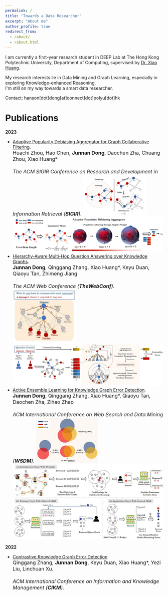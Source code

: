 ```yaml
---
permalink: /
title: "Towards a Data Researcher"
excerpt: "About me"
author_profile: true
redirect_from: 
  - /about/
  - /about.html
---
```


I am currently a first-year research student in DEEP Lab at The Hong Kong Polytechnic University, Department of Computing, supervised by [Dr. Xiao Huang](https://www4.comp.polyu.edu.hk/~xiaohuang/index.html "Redirecting to Dr.Huang's homepage"). 

My research interests lie in Data Mining and Graph Learning, especially in exploring Knowledge-enhanced Reasoning. <br>
I'm still on my way towards a smart data researcher.

Contact: hanson[dot]dong[at]connect[dot]polyu[dot]hk

<h1> Publications </h1>
<b>2023</b>

* [Adaptive Popularity Debiasing Aggregator for Graph Collaborative Filtering](https://junnandong.github.io).   <br>
    <font size=3>Huachi Zhou, Hao Chen, <b>Junnan Dong</b>, Daochen Zha, Chuang Zhou, Xiao Huang*<br>   
    <i>The ACM SIGIR Conference on Research and Development in Information Retrieval (<b>SIGIR</b>).</i>  </font>
    <img src="/images/APDA_running example.png" alt="APDA_running" width="200"/>
    <img src="/images/APDA.png" alt="APDA" width="500"/>
* [Hierarchy-Aware Multi-Hop Question Answering over Knowledge Graphs](https://junnandong.github.io).   <br>
    <font size=3><b>Junnan Dong</b>, Qinggang Zhang, Xiao Huang*, Keyu Duan, Qiaoyu Tan, Zhimeng Jiang  <br>   
    <i>The ACM Web Conference (<b>TheWebConf</b>).</i>  </font>
    <img src="/images/HamQA_running.jpg" alt="HamQA_running" width="200"/>
    <img src="/images/HamQA.jpg" alt="HamQA" width="500"/>
* [Active Ensemble Learning for Knowledge Graph Error Detection](https://dl.acm.org/doi/10.1145/3539597.3570368).   <br>
    <font size=3><b>Junnan Dong</b>, Qinggang Zhang, Xiao Huang*, Qiaoyu Tan, Daochen Zha, Zihao Zhao  <br>   
    <i>ACM International Conference on Web Search and Data Mining (<b>WSDM</b>).</i>  </font>
    <img src="/images/KAEL_running.jpg" alt="KAEL_running" width="200"/>
    <img src="/images/KAEL.jpg" alt="KAEL" width="500"/>

<b>2022</b>
* [Contrastive Knowledge Graph Error Detection](https://dl.acm.org/doi/abs/10.1145/3511808.3557264).     <br>
    <font size=3>Qinggang Zhang, <b>Junnan Dong</b>, Keyu Duan, Xiao Huang*, Yezi Liu, Linchuan Xu.    <br>  
    <i>ACM International Conference on Information and Knowledge Management (<b>CIKM</b>). </i>  </font>
